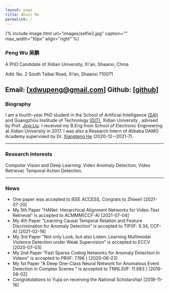 ```yaml
---
layout: page
title: About Me
permalink: /
---
```


{% include image.html url="images/selfie2.jpg" caption="" max_width="10px" align="right" %}

### Peng Wu 吴鹏

A PhD Candidate of Xidian University, Xi'an, Shaanxi, China

Add: No. 2 South Taibai Road, Xi’an, Shaanxi 710071

Email: [[xdwupeng@gmail.com](xdwupeng@gmail.com)]
Github: [[github](https://github.com/Roc-Ng)]
---

### Biography

I am a fourth-year PhD student in the School of Artificial Intelligence [(SAI)](http://sai.xidian.edu.cn/ ) and Guangzhou Institude of Technology [(GIT)](https://gzyjy.xidian.edu.cn/index.htm), Xidian University , advised by Prof. [Jing Liu](http://web.xidian.edu.cn/liujing/). I received my B.Eng from School of  Electronic Engineering at Xidian University in 2017. I was also a Research Intern of Alibaba DAMO Academy supervised by Dr. [Xiangteng He](https://hexiangteng.github.io/) (2020-12--2021-7).

---

### Research Interests

Computer Vision and Deep Learning: Video Anomaly Detection; Video Retrieval; Temporal Action Detection.

------

### News
+ One paper was accepted to IEEE ACCESS, Congrats to Zhiwei! [2021-07-20]
+ My 5th Paper "HANet: Hierarchical Alignment Networks for Video-Text Retrieval" is accepted to ACMMM(CCF-A) [2021-07-04]
+ My 4th Paper "Learning Causal Temporal Relation and Feature Discrimination for Anomaly Detection" is accepted to TIP(IF: 9.34, CCF-A) [2021-02-16]
+ My 3rd Paper "Not only Look, but also Listen: Learning Multimodal Violence Detection under Weak Supervision" is accepted to ECCV [2020-07-03]
+ My 2nd Paper "Fast Sparse Coding Networks for Anomaly Detection in Videos" is accepted to PR(IF: 7.196 )  [2020-06-23]
+ My 1st Paper "A Deep One-Class Neural Network for Anomalous Event Detection in Complex Scenes " is accepted to TNNLS(IF: 11.683 )  [2019-08-02]
+ Congratulations to Yujia on receiving the National Scholarship! [2018-11-16]

